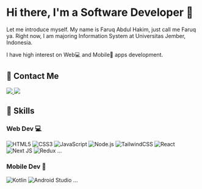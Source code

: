 Hi there, I'm a Software Developer 👋
==

Let me introduce myself. My name is Faruq Abdul Hakim, just call me Faruq ya. Right now, I am majoring Information System at Universitas Jember, Indonesia.

I have high interest on Web💻 and Mobile📱 apps development.


🤝 Contact Me
--
<a href="https://www.linkedin.com/in/faruq-abdul-hakim-1aa6231bb/">
  <img src="https://img.shields.io/badge/LinkedIn-0077B5?style=for-the-badge&logo=linkedin&logoColor=white" />
</a>
<a href="https://www.instagram.com/faruq_a.h/">
  <img src="https://img.shields.io/badge/Instagram-E4405F?style=for-the-badge&logo=instagram&logoColor=white" />
</a>


💼 Skills
--
### Web Dev 💻
![HTML5](https://img.shields.io/badge/html5-%23E34F26.svg?style=for-the-badge&logo=html5&logoColor=white)
![CSS3](https://img.shields.io/badge/css3-%231572B6.svg?style=for-the-badge&logo=css3&logoColor=white)
![JavaScript](https://img.shields.io/badge/javascript-%23323330.svg?style=for-the-badge&logo=javascript&logoColor=%23F7DF1E)
![Node.js](https://img.shields.io/badge/Node.js-43853D?style=for-the-badge&logo=node.js&logoColor=white)
![TailwindCSS](https://img.shields.io/badge/tailwindcss-%2338B2AC.svg?style=for-the-badge&logo=tailwind-css&logoColor=white)
![React](https://img.shields.io/badge/react-%2320232a.svg?style=for-the-badge&logo=react&logoColor=%2361DAFB)
![Next JS](https://img.shields.io/badge/Next-black?style=for-the-badge&logo=next.js&logoColor=white)
![Redux](https://img.shields.io/badge/Redux-593D88?style=for-the-badge&logo=redux&logoColor=white)
...

### Mobile Dev 📱
![Kotlin](https://img.shields.io/badge/Kotlin-894CFD?&style=for-the-badge&logo=kotlin&logoColor=white)
![Android Studio](https://img.shields.io/badge/Android_Studio-3DDC84?style=for-the-badge&logo=android-studio&logoColor=white)
...
